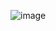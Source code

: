 ![image](https://github.com/SantosRodrigo89/android-studio-hello-world/assets/93896739/c3cbee3d-9289-41bd-a2bf-bed329430f4a)
